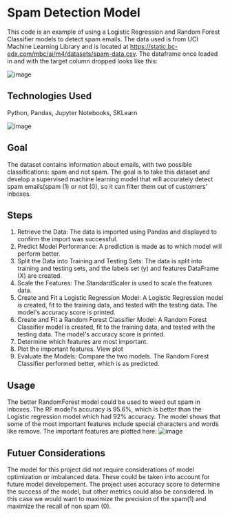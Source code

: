 # Spam Detection Model
This code is an example of using a Logistic Regression and Random Forest Classifier models to detect spam emails. The data used is from UCI Machine Learning Library and is located at https://static.bc-edx.com/mbc/ai/m4/datasets/spam-data.csv. The dataframe once loaded in and with the target column dropped looks like this: 

![image](https://github.com/emaynard10/Spam-Detection-Model/assets/99676466/4f25d6a5-bba7-4472-a42f-c8f60663351a)


## Technologies Used
Python, Pandas, Jupyter Notebooks, SKLearn

![image](https://github.com/emaynard10/Spam-Detection-Model/assets/99676466/26647388-235e-4a7d-8b65-f542685f5fa1)


## Goal
The dataset contains information about emails, with two possible classifications: spam and not spam.  The  goal is to take this dataset and develop a supervised machine learning model that will accurately detect spam emails(spam (1) or not (0), so it can filter them out of customers' inboxes.

## Steps
1. Retrieve the Data: The data is imported using Pandas and displayed to confirm the import was successful.
2. Predict Model Performance: A prediction is made as to which model will perform better.
3. Split the Data into Training and Testing Sets: The data is split into training and testing sets, and the labels set (y) and features DataFrame (X) are created.
4. Scale the Features: The StandardScaler is used to scale the features data.
5. Create and Fit a Logistic Regression Model: A Logistic Regression model is created, fit to the training data, and tested with the testing data. The model's accuracy score is printed.
6. Create and Fit a Random Forest Classifier Model: A Random Forest Classifier model is created, fit to the training data, and tested with the testing data. The model's accuracy score is printed.
7. Determine which features are most important.
8. Plot the important features. View plot
9. Evaluate the Models: Compare the two models. The Random Forest Classifier performed better, which is as predicted. 

## Usage
The better RandomForest model could be used to weed out spam in inboxes. The RF model's accuracy is 95.6%, which is better than the Logistic regression model which had 92% accuracy. The model shows that some of the most important features include special characters and words like remove. The important features are plotted here:
![image](https://github.com/emaynard10/Spam-Detection-Model/assets/99676466/0ecffea6-8fef-475c-9366-64be3f825e34)


## Futuer Considerations
The model for this project did not require considerations of model optimization or imbalanced data. These could be taken into account for future model developement. The project uses accuracy score to determine the success of the model, but other metrics could also be considered. In this case we would want to maximize the precision of the spam(1) and maximize the recall of non spam (0). 
